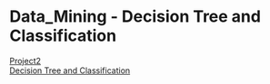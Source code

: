 # Data_Mining - Decision Tree and Classification
[Project2](https://github.com/Kuan-Ting-Cho/Data_Mining/blob/main/Decision%20Tree%20and%20Classification/pdf/Project2.pdf)\
[Decision Tree and Classification](https://github.com/Kuan-Ting-Cho/Data_Mining/blob/main/Decision%20Tree%20and%20Classification/pdf/report.pdf)

